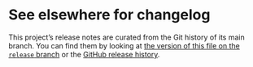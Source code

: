 # See elsewhere for changelog

This project’s release notes are curated from the Git history of its main
branch. You can find them by looking at [the version of this file on the
`release` branch][branch] or the [GitHub release history][gh-releases].

[branch]: https://github.com/WorldWideTelescope/wwt-windows-client/blob/release/MakeDataCabinetFile/CHANGELOG.md
[gh-releases]: https://github.com/WorldWideTelescope/wwt-windows-client/releases
